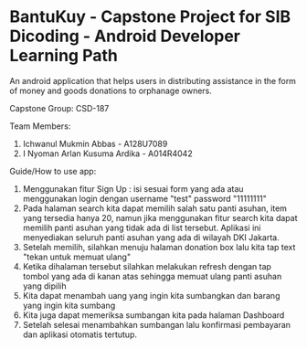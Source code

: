 # BantuKuy - Capstone Project for SIB Dicoding - Android Developer Learning Path
 An android application that helps users in distributing assistance in the form of money and goods donations to orphanage owners.

Capstone Group: CSD-187

Team Members:
1. Ichwanul Mukmin Abbas - A128U7089
2. I Nyoman Arlan Kusuma Ardika - A014R4042

Guide/How to use app:  

1. Menggunakan fitur Sign Up : isi sesuai form yang ada atau menggunakan login dengan username "test" password "11111111"
2. Pada halaman search kita dapat memilih salah satu panti asuhan, item yang tersedia hanya 20, namun jika menggunakan fitur search kita dapat memilih panti asuhan yang tidak ada di list tersebut. Aplikasi ini menyediakan seluruh panti asuhan yang ada di wilayah DKI Jakarta.
3. Setelah memilih, silahkan menuju halaman donation box lalu kita tap text "tekan untuk memuat ulang" 
4. Ketika dihalaman tersebut silahkan melakukan refresh dengan tap tombol yang ada di kanan atas sehingga memuat ulang panti asuhan yang dipilih
5. Kita dapat menambah uang yang ingin kita sumbangkan dan barang yang ingin kita sumbang
6. Kita juga dapat memeriksa sumbangan kita pada halaman Dashboard
7. Setelah selesai menambahkan sumbangan lalu konfirmasi pembayaran dan aplikasi otomatis tertutup.
